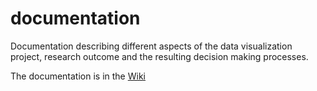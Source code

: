 # documentation
Documentation describing different aspects of the data visualization project, research outcome and the resulting decision making processes.

The documentation is in the [Wiki](https://github.com/code-openness/Documentation/wiki) 

